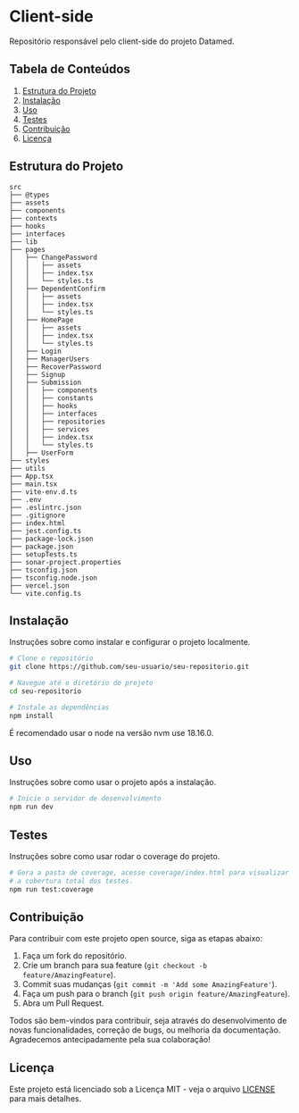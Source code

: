 
# Client-side

Repositório responsável pelo client-side do projeto Datamed.

## Tabela de Conteúdos

1. [Estrutura do Projeto](#estrutura-do-projeto)
2. [Instalação](#instalação)
3. [Uso](#uso)
4. [Testes](#testes)
5. [Contribuição](#contribuição)
6. [Licença](#licença)

## Estrutura do Projeto

```
src
├── @types
├── assets
├── components
├── contexts
├── hooks
├── interfaces
├── lib
├── pages
│   ├── ChangePassword
│   │   ├── assets
│   │   ├── index.tsx
│   │   └── styles.ts
│   ├── DependentConfirm
│   │   ├── assets
│   │   ├── index.tsx
│   │   └── styles.ts
│   ├── HomePage
│   │   ├── assets
│   │   ├── index.tsx
│   │   └── styles.ts
│   ├── Login
│   ├── ManagerUsers
│   ├── RecoverPassword
│   ├── Signup
│   ├── Submission
│   │   ├── components
│   │   ├── constants
│   │   ├── hooks
│   │   ├── interfaces
│   │   ├── repositories
│   │   ├── services
│   │   ├── index.tsx
│   │   └── styles.ts
│   ├── UserForm
├── styles
├── utils
├── App.tsx
├── main.tsx
├── vite-env.d.ts
├── .env
├── .eslintrc.json
├── .gitignore
├── index.html
├── jest.config.ts
├── package-lock.json
├── package.json
├── setupTests.ts
├── sonar-project.properties
├── tsconfig.json
├── tsconfig.node.json
├── vercel.json
└── vite.config.ts
```

## Instalação

Instruções sobre como instalar e configurar o projeto localmente.

```bash
# Clone o repositório
git clone https://github.com/seu-usuario/seu-repositorio.git

# Navegue até o diretório do projeto
cd seu-repositorio

# Instale as dependências
npm install
```

É recomendado usar o node na versão nvm use 18.16.0.

## Uso

Instruções sobre como usar o projeto após a instalação.

```bash
# Inicie o servidor de desenvolvimento
npm run dev
```

## Testes

Instruções sobre como usar rodar o coverage do projeto.

```bash
# Gera a pasta de coverage, acesse coverage/index.html para visualizar
# a cobertura total dos testes.
npm run test:coverage
```

## Contribuição

Para contribuir com este projeto open source, siga as etapas abaixo:

1. Faça um fork do repositório.
2. Crie um branch para sua feature (`git checkout -b feature/AmazingFeature`).
3. Commit suas mudanças (`git commit -m 'Add some AmazingFeature'`).
4. Faça um push para o branch (`git push origin feature/AmazingFeature`).
5. Abra um Pull Request.

Todos são bem-vindos para contribuir, seja através do desenvolvimento de novas funcionalidades, correção de bugs, ou melhoria da documentação. Agradecemos antecipadamente pela sua colaboração!

## Licença

Este projeto está licenciado sob a Licença MIT - veja o arquivo [LICENSE](LICENSE) para mais detalhes.
